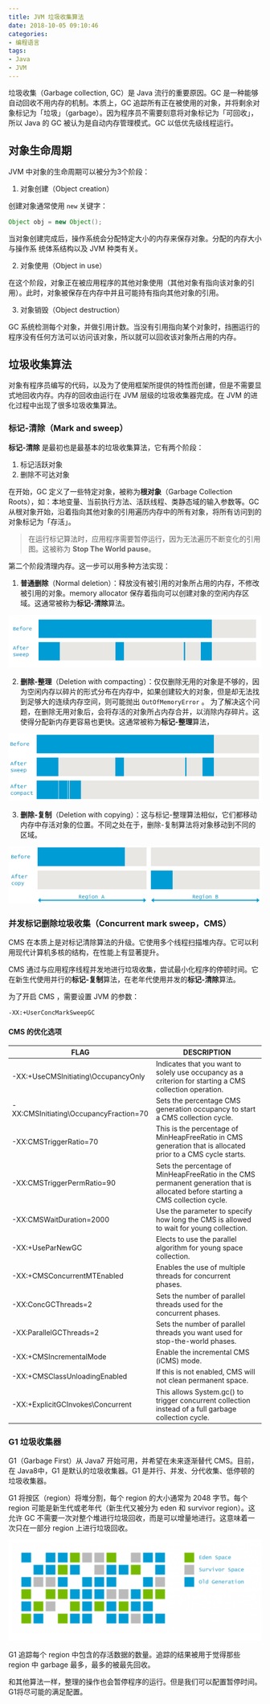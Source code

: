 ```yaml
---
title: JVM 垃圾收集算法
date: 2018-10-05 09:10:46
categories:
- 编程语言
tags:
- Java
- JVM
---
```


垃圾收集（Garbage collection, GC）是 Java 流行的重要原因。GC 是一种能够自动回收不用内存的机制。本质上，GC 追踪所有正在被使用的对象，并将剩余对象标记为「垃圾」（garbage）。因为程序员不需要刻意将对象标记为「可回收」，所以 Java 的 GC 被认为是自动内存管理模式。GC 以低优先级线程运行。

## 对象生命周期

JVM 中对象的生命周期可以被分为3个阶段：

1. 对象创建（Object creation）

创建对象通常使用 `new` 关键字：

```java
Object obj = new Object();

```
当对象创建完成后，操作系统会分配特定大小的内存来保存对象。分配的内存大小与操作系 统体系结构以及 JVM 种类有关。

2. 对象使用（Object in use）

在这个阶段，对象正在被应用程序的其他对象使用（其他对象有指向该对象的引用）。此时，对象被保存在内存中并且可能持有指向其他对象的引用。

3. 对象销毁（Object destruction）

GC 系统检测每个对象，并做引用计数。当没有引用指向某个对象时，挡圈运行的程序没有任何方法可以访问该对象，所以就可以回收该对象所占用的内存。

## 垃圾收集算法

对象有程序员编写的代码，以及为了使用框架所提供的特性而创建，但是不需要显式地回收内存。内存的回收由运行在 JVM 层级的垃圾收集器完成。在 JVM 的进化过程中出现了很多垃圾收集算法。

### 标记-清除（Mark and sweep）

**标记-清除** 是最初也是最基本的垃圾收集算法，它有两个阶段：

1. 标记活跃对象
2. 删除不可达对象

在开始，GC 定义了一些特定对象，被称为**根对象**（Garbage Collection Roots），如：本地变量、当前执行方法、活跃线程、类静态域的输入参数等。GC 从根对象开始，沿着指向其他对象的引用遍历内存中的所有对象，将所有访问到的对象标记为「存活」。

> 在运行标记算法时，应用程序需要暂停运行，因为无法遍历不断变化的引用图。这被称为 **Stop The World pause**。

第二个阶段清理内存。这一步可以用多种方法实现：

1. **普通删除**（Normal deletion）：释放没有被引用的对象所占用的内存，不修改被引用的对象。memory allocator 保存着指向可以创建对象的空闲内存区域。这通常被称为**标记-清除**算法。

![Normal-Deletion.png](/images/2018-10-05/Normal-Deletion-Mark-and-Sweep.png)


2. **删除-整理**（Deletion with compacting）：仅仅删除无用的对象是不够的，因为空闲内存以碎片的形式分布在内存中，如果创建较大的对象，但是却无法找到足够大的连续内存空间，则可能抛出 `OutOfMemoryError` 。
    为了解决这个问题，在删除无用对象后，会将存活的对象所占内存合并，以消除内存碎片。这使得分配新内存更容易也更快。这通常被称为**标记-整理**算法，

![Deletion-with-compacting.png](/images/2018-10-05/Deletion-with-compacting.png)

3. **删除-复制**（Deletion with copying）：这与标记-整理算法相似，它们都移动内存中存活对象的位置。不同之处在于，删除-复制算法将对象移动到不同的区域。

![Deletion-with-copying-Mark-and-Sweep.png](/images/2018-10-05/Deletion-with-copying-Mark-and-Sweep.png)


### 并发标记删除垃圾收集（Concurrent mark sweep，CMS）

CMS 在本质上是对标记清除算法的升级。它使用多个线程扫描堆内存。它可以利用现代计算机多核的结构，在性能上有显著提升。

CMS 通过与应用程序线程并发地进行垃圾收集，尝试最小化程序的停顿时间。它在新生代使用并行的**标记-复制**算法，在老年代使用并发的**标记-清除**算法。

为了开启 CMS ，需要设置 JVM 的参数：

```shell
-XX:+UserConcMarkSweepGC
```

#### CMS 的优化选项


| FLAG | DESCRIPTION |
| --- | --- |
| -XX:+UseCMSInitiating\OccupancyOnly | Indicates that you want to solely use occupancy as a criterion for starting a CMS collection operation. |
| -XX:CMSInitiating\OccupancyFraction=70 | Sets the percentage CMS generation occupancy to start a CMS collection cycle. |
| -XX:CMSTriggerRatio=70 | This is the percentage of MinHeapFreeRatio in CMS generation that is allocated prior to a CMS cycle starts. |
| -XX:CMSTriggerPermRatio=90 | Sets the percentage of MinHeapFreeRatio in the CMS permanent generation that is allocated before starting a CMS collection cycle. |
| -XX:CMSWaitDuration=2000 | Use the parameter to specify how long the CMS is allowed to wait for young collection. |
| -XX:+UseParNewGC | Elects to use the parallel algorithm for young space collection. |
| -XX:+CMSConcurrentMTEnabled | Enables the use of multiple threads for concurrent phases. |
| -XX:ConcGCThreads=2 | Sets the number of parallel threads used for the concurrent phases. |
| -XX:ParallelGCThreads=2 | Sets the number of parallel threads you want used for stop-the-world phases. |
| -XX:+CMSIncrementalMode | Enable the incremental CMS (iCMS) mode. |
| -XX:+CMSClassUnloadingEnabled | If this is not enabled, CMS will not clean permanent space. |
| -XX:+ExplicitGCInvokes\Concurrent | This allows System.gc() to trigger concurrent collection instead of a full garbage collection cycle. |


### G1 垃圾收集器

G1（Garbage First）从 Java7 开始可用，并希望在未来逐渐替代 CMS。目前，在 Java8中，G1 是默认的垃圾收集器。G1 是并行、并发、分代收集、低停顿的垃圾收集器。

G1 将按区（region）将堆分割，每个 region 的大小通常为 2048 字节。每个 region 可能是新生代或老年代（新生代又被分为 eden 和 survivor region）。这允许 GC 不需要一次对整个堆进行垃圾回收，而是可以增量地进行。这意味着一次只在一部分 region 上进行垃圾回收。

![Memory-regions-marked-G1.png](/images/2018-10-05/Memory-regions-marked-G1.png)

G1 追踪每个 region 中包含的存活数据的数量。追踪的结果被用于觉得那些 region 中 garbage 最多，最多的被最先回收。

和其他算法一样，整理的操作也会暂停程序的运行。但是我们可以配置暂停时间。G1将尽可能的满足配置。


